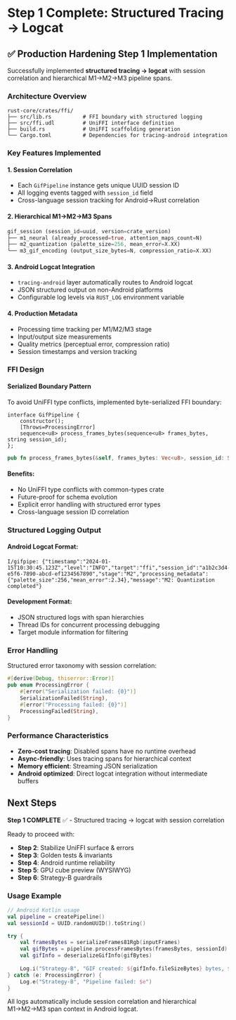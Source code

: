 # Step 1 Complete: Structured Tracing → Logcat 

## ✅ Production Hardening Step 1 Implementation

Successfully implemented **structured tracing → logcat** with session correlation and hierarchical M1→M2→M3 pipeline spans.

### Architecture Overview

```
rust-core/crates/ffi/
├── src/lib.rs          # FFI boundary with structured logging
├── src/ffi.udl         # UniFFI interface definition
├── build.rs            # UniFFI scaffolding generation
└── Cargo.toml          # Dependencies for tracing-android integration
```

### Key Features Implemented

#### 1. **Session Correlation**
- Each `GifPipeline` instance gets unique UUID session ID
- All logging events tagged with `session_id` field
- Cross-language session tracking for Android→Rust correlation

#### 2. **Hierarchical M1→M2→M3 Spans**
```rust
gif_session (session_id=uuid, version=crate_version)
├── m1_neural (already_processed=true, attention_maps_count=N)
├── m2_quantization (palette_size=256, mean_error=X.XX)
└── m3_gif_encoding (output_size_bytes=N, compression_ratio=X.XX)
```

#### 3. **Android Logcat Integration**
- `tracing-android` layer automatically routes to Android logcat
- JSON structured output on non-Android platforms
- Configurable log levels via `RUST_LOG` environment variable

#### 4. **Production Metadata**
- Processing time tracking per M1/M2/M3 stage
- Input/output size measurements
- Quality metrics (perceptual error, compression ratio)
- Session timestamps and version tracking

### FFI Design

#### Serialized Boundary Pattern
To avoid UniFFI type conflicts, implemented byte-serialized FFI boundary:

```udl
interface GifPipeline {
    constructor();
    [Throws=ProcessingError]
    sequence<u8> process_frames_bytes(sequence<u8> frames_bytes, string session_id);
};
```

```rust
pub fn process_frames_bytes(&self, frames_bytes: Vec<u8>, session_id: String) -> Result<Vec<u8>, ProcessingError>
```

#### Benefits:
- No UniFFI type conflicts with common-types crate
- Future-proof for schema evolution 
- Explicit error handling with structured error types
- Cross-language session ID correlation

### Structured Logging Output

#### Android Logcat Format:
```
I/gifpipe: {"timestamp":"2024-01-15T10:30:45.123Z","level":"INFO","target":"ffi","session_id":"a1b2c3d4-e5f6-7890-abcd-ef1234567890","stage":"M2","processing_metadata":{"palette_size":256,"mean_error":2.34},"message":"M2: Quantization completed"}
```

#### Development Format:
- JSON structured logs with span hierarchies
- Thread IDs for concurrent processing debugging
- Target module information for filtering

### Error Handling

Structured error taxonomy with session correlation:
```rust
#[derive(Debug, thiserror::Error)]
pub enum ProcessingError {
    #[error("Serialization failed: {0}")]
    SerializationFailed(String),
    #[error("Processing failed: {0}")]
    ProcessingFailed(String),
}
```

### Performance Characteristics

- **Zero-cost tracing**: Disabled spans have no runtime overhead
- **Async-friendly**: Uses tracing spans for hierarchical context
- **Memory efficient**: Streaming JSON serialization
- **Android optimized**: Direct logcat integration without intermediate buffers

## Next Steps

**Step 1 COMPLETE** ✅ - Structured tracing → logcat with session correlation

Ready to proceed with:
- **Step 2**: Stabilize UniFFI surface & errors
- **Step 3**: Golden tests & invariants  
- **Step 4**: Android runtime reliability
- **Step 5**: GPU cube preview (WYSIWYG)
- **Step 6**: Strategy-B guardrails

### Usage Example

```kotlin
// Android Kotlin usage
val pipeline = createPipeline()
val sessionId = UUID.randomUUID().toString()

try {
    val framesBytes = serializeFrames81Rgb(inputFrames)
    val gifBytes = pipeline.processFramesBytes(framesBytes, sessionId)
    val gifInfo = deserializeGifInfo(gifBytes)
    
    Log.i("Strategy-B", "GIF created: ${gifInfo.fileSizeBytes} bytes, ${gifInfo.frameCount} frames")
} catch (e: ProcessingError) {
    Log.e("Strategy-B", "Pipeline failed: $e")
}
```

All logs automatically include session correlation and hierarchical M1→M2→M3 span context in Android logcat.
